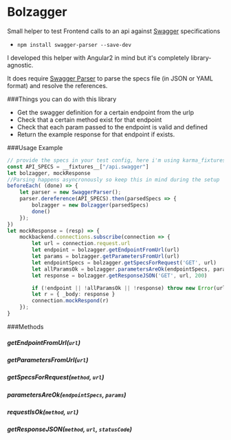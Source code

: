 # Bolzagger

Small helper to test Frontend calls to an api against [Swagger](http://swagger.io/) specifications

- `npm install swagger-parser --save-dev`

I developed this helper with Angular2 in mind but it's completely library-agnostic.

It does require [Swagger Parser](https://github.com/swagger-api/swagger-parser) to parse the specs file (in JSON or YAML format) and resolve the references.

###Things you can do with this library

- Get the swagger definition for a certain endpoint from the urlp
- Check that a certain method exist for that endpoint
- Check that each param passed to the endpoint is valid and defined
- Return the example response for that endpoint if exists.

###Usage Example

```typescript
// provide the specs in your test config, here i'm using karma_fixtures
const API_SPECS = __fixtures__["/api.swagger"]
let bolzagger, mockResponse
//Parsing happens asyncronously so keep this in mind during the setup
beforeEach( (done) => {
    let parser = new SwaggerParser();
    parser.dereference(API_SPECS).then(parsedSpecs => {
        bolzagger = new Bolzagger(parsedSpecs)
        done()
    });
})
let mockResponse = (resp) => {
    mockbackend.connections.subscribe(connection => {
        let url = connection.request.url
        let endpoint = bolzagger.getEndpointFromUrl(url)
        let params = bolzagger.getParametersFromUrl(url)
        let endpointSpecs = bolzagger.getSpecsForRequest('GET', url)
        let allParamsOk = bolzagger.parametersAreOk(endpointSpecs, params)
        let response = bolzagger.getResponseJSON('GET', url, 200)

        if (!endpoint || !allParamsOk || !response) throw new Error(url, 'not Valid!');        
        let r = { _body: response }
        connection.mockRespond(r)
    });
}
```

###Methods

##### getEndpointFromUrl(`url`)

##### getParametersFromUrl(`url`)

##### getSpecsForRequest(`method`, `url`)

##### parametersAreOk(`endpointSpecs`, `params`)

##### requestIsOk(`method`, `url`)

##### getResponseJSON(`method`, `url`, `statusCode`)




